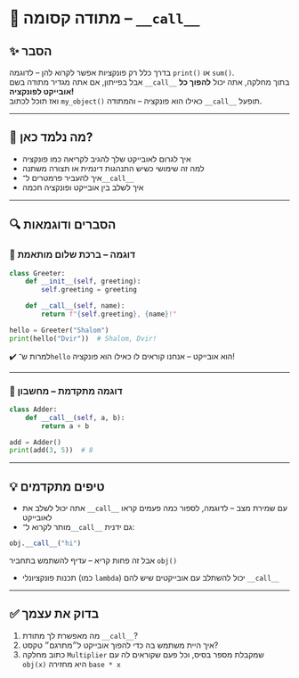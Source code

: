 # 📘 מתודה קסומה – `__call__`

## ✨ הסבר

בדרך כלל רק פונקציות אפשר לקרוא להן – לדוגמה `print()` או `sum()`.  
אבל בפייתון, אם אתה מגדיר מתודה בשם `__call__` בתוך מחלקה, אתה יכול **להפוך כל אובייקט לפונקציה!**  
ואז תוכל לכתוב `my_object()` כאילו הוא פונקציה – והמתודה `__call__` תופעל.

---

## 🧠 מה נלמד כאן?

- איך לגרום לאובייקט שלך להגיב לקריאה כמו פונקציה
- למה זה שימושי כשיש התנהגות דינמית או תצורה משתנה
- איך להעביר פרמטרים ל־`__call__`
- איך לשלב בין אובייקט ופונקציה חכמה

---

## 🔍 הסברים ודוגמאות

### 📌 דוגמה – ברכת שלום מותאמת

```python
class Greeter:
    def __init__(self, greeting):
        self.greeting = greeting

    def __call__(self, name):
        return f"{self.greeting}, {name}!"

hello = Greeter("Shalom")
print(hello("Dvir"))  # Shalom, Dvir!
````

✔️ למרות ש־`hello` הוא אובייקט – אנחנו קוראים לו כאילו הוא פונקציה!

---

### 📌 דוגמה מתקדמת – מחשבון

```python
class Adder:
    def __call__(self, a, b):
        return a + b

add = Adder()
print(add(3, 5))  # 8
```

---

## 💡 טיפים מתקדמים

* אתה יכול לשלב את `__call__` עם שמירת מצב – לדוגמה, לספור כמה פעמים קראו לאובייקט
* מותר לקרוא ל־`__call__` גם ידנית:

```python
obj.__call__("hi")
```

אבל זה פחות קריא – עדיף להשתמש בתחביר `obj()`

* תכנות פונקציונלי (כמו `lambda`) יכול להשתלב עם אובייקטים שיש להם `__call__`

---

## ✅ בדוק את עצמך

1. מה מאפשרת לך מתודת `__call__`?
2. איך היית משתמש בה כדי להפוך אובייקט ל״מתרגם״ טקסט?
3. כתוב מחלקה `Multiplier` שמקבלת מספר בסיס, וכל פעם שקוראים לה עם `obj(x)` היא מחזירה `base * x`

